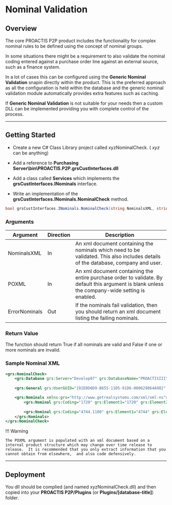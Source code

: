 # Nominal Validation

## Overview
The core PROACTIS P2P product includes the functionality for complex nominal rules to be defined using the concept of nominal groups.

In some situations there might be a requirement to also validate the nominal coding entered against a purchase order line against an external source,  such as a finance system.

In a lot of cases this can be configured using the __Generic Nominal Validation__ snapin directly within the product.  This is the preferred approach as all the configuration is held within the database and the generic nominal validation module automatically provides extra features such as caching.

If __Generic Nominal Validation__ is not suitable for your needs then a custom DLL can be implemented providing you with complete control of the process.

---

## Getting Started

+ Create a new C# Class Library project called xyzNominalCheck. ( _xyz_ can be anything)

+ Add a reference to __Purchasing Server\bin\PROACTIS.P2P.grsCustInterfaces.dll__

+ Add a class called __Services__ which implements the __grsCustInterfaces.INominals__ interface.

+ Write an implementation of the __grsCustInterfaces.INominals.NominalCheck__ method.

```C#
bool grsCustInterfaces.INominals.NominalCheck(string NominalsXML, string POXML, ref string ErrorNominals)
```

### Arguments

| Argument      | Direction | Description
| ------------- | --------- | ------------ |
| NominalsXML   | In        | An xml document containing the nominals which need to be validated.  This also includes details of the database,  company and user. |
| POXML         | In        | An xml document containing the entire purchase order to validate.  By default this argument is blank unless the company-wide setting is enabled. |
| ErrorNominals | Out       | If the nominals fail validation,  then you should return an xml document listing the failing nominals. |

### Return Value
The function should return True if all nominals are valid and False if one or more nominals are invalid.

### Sample Nominal XML
```xml
<grs:NominalCheck>
    <grs:Database grs:Server="Develop07" grs:DatabaseName="PROACTISIII"/>
    
    <grs:General grs:UserGUID="{02E0D6D9-B655-11D5-91D6-000629864A98}" grs:CompanyGUID="{A2FEEDC5-978F-11D5-8C5E-0001021ABF9B}"/>

    <grs:Nominals xmlns:grs="http://www.getrealsystems.com/xml/xml-ns">
        <grs:Nominal grs:Coding="1720" grs:Element1="1720" grs:Element2="" grs:Element3="" grs:Element4="" grs:Element5="" grs:Element6="" grs:Element7="" grs:Element8="" grs:ValidNominal="False"/>
   
        <grs:Nominal grs:Coding="4744.1100" grs:Element1="4744" grs:Element2="1100" grs:Element3="" grs:Element4="" grs:Element5="" grs:Element6="" grs:Element7="" grs:Element8="" grs:ValidNominal="False"/>
    </grs:Nominals>
</grs:NominalCheck>
```

!!! Warning

    The POXML argument is populated with an xml document based on a internal product structure which may change over time release to release.  It is recommended that you only extract information that you cannot obtain from elsewhere,  and also code defensively. 

---

## Deployment

You dll should be complied (and named xyzNominalCheck.dll) and then copied into your __PROACTIS P2P/Plugins__  (or __Plugins/[database-title]__) folder.



